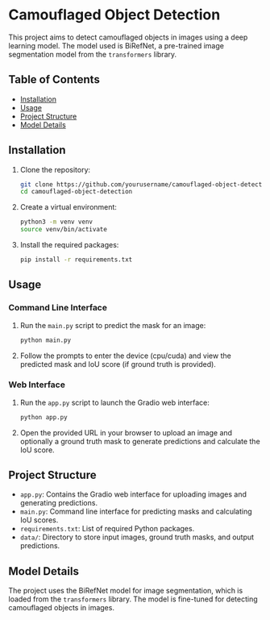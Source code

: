 # Camouflaged Object Detection

This project aims to detect camouflaged objects in images using a deep learning model. The model used is BiRefNet, a pre-trained image segmentation model from the `transformers` library.

## Table of Contents
- [Installation](#installation)
- [Usage](#usage)
- [Project Structure](#project-structure)
- [Model Details](#model-details)

## Installation

1. Clone the repository:
    ```sh
    git clone https://github.com/yourusername/camouflaged-object-detection.git
    cd camouflaged-object-detection
    ```

2. Create a virtual environment:
    ```sh
    python3 -m venv venv
    source venv/bin/activate
    ```

3. Install the required packages:
    ```sh
    pip install -r requirements.txt
    ```

## Usage

### Command Line Interface

1. Run the `main.py` script to predict the mask for an image:
    ```sh
    python main.py
    ```

2. Follow the prompts to enter the device (cpu/cuda) and view the predicted mask and IoU score (if ground truth is provided).

### Web Interface

1. Run the `app.py` script to launch the Gradio web interface:
    ```sh
    python app.py
    ```

2. Open the provided URL in your browser to upload an image and optionally a ground truth mask to generate predictions and calculate the IoU score.

## Project Structure

- `app.py`: Contains the Gradio web interface for uploading images and generating predictions.
- `main.py`: Command line interface for predicting masks and calculating IoU scores.
- `requirements.txt`: List of required Python packages.
- `data/`: Directory to store input images, ground truth masks, and output predictions.

## Model Details

The project uses the BiRefNet model for image segmentation, which is loaded from the `transformers` library. The model is fine-tuned for detecting camouflaged objects in images.
